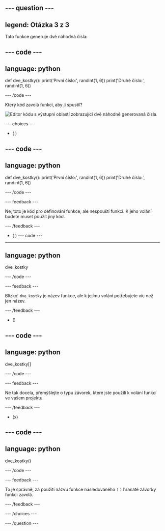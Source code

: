 --- question ---
---
legend: Otázka 3 z 3
---

Tato funkce generuje dvě náhodná čísla:

--- code ---
---
language: python
---

def dve_kostky():
  print('První číslo:', randint(1, 6))
  print('Druhé číslo:', randint(1, 6))

--- /code ---

Který kód zavolá funkci, aby ji spustil?

![Editor kódu s výstupní oblastí zobrazující dvě náhodně generovaná čísla.](images/quiz3.png)

--- choices ---

- ( )

--- code ---
---
language: python
---

def dve_kostky():
  print('První číslo:', randint(1, 6))
  print('Druhé číslo:', randint(1, 6))

--- /code ---

 --- feedback ---

 Ne, toto je kód pro definování funkce, ale nespouští funkci. K jeho volání budete muset použít jiný kód.

 --- /feedback ---

- ( )
--- code ---
---
language: python
---

dve_kostky

--- /code ---

 --- feedback ---

Blízko! `dve_kostky` je název funkce, ale k jejímu volání potřebujete víc než jen název.

 --- /feedback ---

- ()

--- code ---
---
language: python
---

dve_kostky[]

--- /code ---

 --- feedback ---

 Ne tak docela, přemýšlejte o typu závorek, které jste použili k volání funkcí ve vašem projektu.

 --- /feedback ---

- (x)

--- code ---
---
language: python
---

dve_kostky()

--- /code ---

 --- feedback ---

 To je správně, za použití názvu funkce následovaného `(` `)` hranaté závorky funkci zavolá.

 --- /feedback ---

--- /choices ---

--- /question ---

